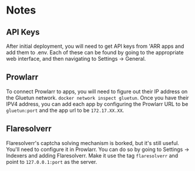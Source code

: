 # Notes

## API Keys

After initial deployment, you will need to get API keys from 'ARR apps and add them to .env.
Each of these can be found by going to the appropriate web interface, and then navigating to Settings -> General.

## Prowlarr

To connect Prowlarr to apps, you will need to figure out their IP address on the Gluetun network. `docker network inspect gluetun`.
Once you have their IPV4 address, you can add each app by configuring the Prowlarr URL to be `gluetun:port` and the app url to be `172.17.XX.XX`.

## Flaresolverr

Flaresolverr's captcha solving mechanism is borked, but it's still useful. You'll need to configure it in Prowlarr.
You can do so by going to Settings -> Indexers and adding Flaresolverr. Make it use the tag `flaresolverr` and point to `127.0.0.1:port` as the server.
